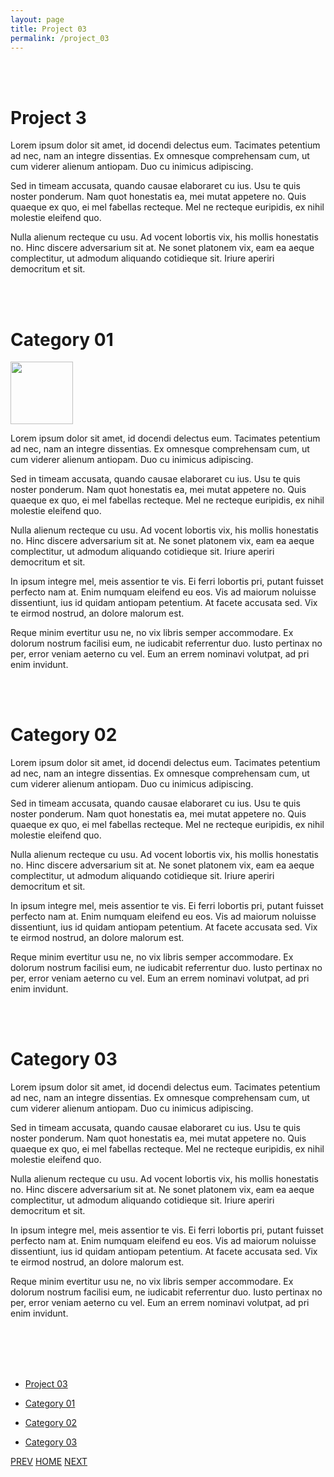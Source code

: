 ```yaml
---
layout: page
title: Project 03
permalink: /project_03
---
```


<br><br>

<h1 id="dept1">Project 3</h1>

Lorem ipsum dolor sit amet, id docendi delectus eum. Tacimates petentium ad nec, nam an integre dissentias. Ex omnesque comprehensam cum, ut cum viderer alienum antiopam. Duo cu inimicus adipiscing.

Sed in timeam accusata, quando causae elaboraret cu ius. Usu te quis noster ponderum. Nam quot honestatis ea, mei mutat appetere no. Quis quaeque ex quo, ei mel fabellas recteque. Mel ne recteque euripidis, ex nihil molestie eleifend quo.

Nulla alienum recteque cu usu. Ad vocent lobortis vix, his mollis honestatis no. Hinc discere adversarium sit at. Ne sonet platonem vix, eam ea aeque complectitur, ut admodum aliquando cotidieque sit. Iriure aperiri democritum et sit.


<br><br>

<h1 id="dept2">Category 01</h1>

<img src="{{ 'assets/images/project_01/test_img_01.png' | relative_url }}" width="100" height="100"> 

Lorem ipsum dolor sit amet, id docendi delectus eum. Tacimates petentium ad nec, nam an integre dissentias. Ex omnesque comprehensam cum, ut cum viderer alienum antiopam. Duo cu inimicus adipiscing.

Sed in timeam accusata, quando causae elaboraret cu ius. Usu te quis noster ponderum. Nam quot honestatis ea, mei mutat appetere no. Quis quaeque ex quo, ei mel fabellas recteque. Mel ne recteque euripidis, ex nihil molestie eleifend quo.

Nulla alienum recteque cu usu. Ad vocent lobortis vix, his mollis honestatis no. Hinc discere adversarium sit at. Ne sonet platonem vix, eam ea aeque complectitur, ut admodum aliquando cotidieque sit. Iriure aperiri democritum et sit.

In ipsum integre mel, meis assentior te vis. Ei ferri lobortis pri, putant fuisset perfecto nam at. Enim numquam eleifend eu eos. Vis ad maiorum noluisse dissentiunt, ius id quidam antiopam petentium. At facete accusata sed. Vix te eirmod nostrud, an dolore malorum est.

Reque minim evertitur usu ne, no vix libris semper accommodare. Ex dolorum nostrum facilisi eum, ne iudicabit referrentur duo. Iusto pertinax no per, error veniam aeterno cu vel. Eum an errem nominavi volutpat, ad pri enim invidunt.

<br><br>

<h1 id="dept3">Category 02</h1>

Lorem ipsum dolor sit amet, id docendi delectus eum. Tacimates petentium ad nec, nam an integre dissentias. Ex omnesque comprehensam cum, ut cum viderer alienum antiopam. Duo cu inimicus adipiscing.

Sed in timeam accusata, quando causae elaboraret cu ius. Usu te quis noster ponderum. Nam quot honestatis ea, mei mutat appetere no. Quis quaeque ex quo, ei mel fabellas recteque. Mel ne recteque euripidis, ex nihil molestie eleifend quo.

Nulla alienum recteque cu usu. Ad vocent lobortis vix, his mollis honestatis no. Hinc discere adversarium sit at. Ne sonet platonem vix, eam ea aeque complectitur, ut admodum aliquando cotidieque sit. Iriure aperiri democritum et sit.

In ipsum integre mel, meis assentior te vis. Ei ferri lobortis pri, putant fuisset perfecto nam at. Enim numquam eleifend eu eos. Vis ad maiorum noluisse dissentiunt, ius id quidam antiopam petentium. At facete accusata sed. Vix te eirmod nostrud, an dolore malorum est.

Reque minim evertitur usu ne, no vix libris semper accommodare. Ex dolorum nostrum facilisi eum, ne iudicabit referrentur duo. Iusto pertinax no per, error veniam aeterno cu vel. Eum an errem nominavi volutpat, ad pri enim invidunt.

<br><br>

<h1 id="dept4">Category 03</h1>

Lorem ipsum dolor sit amet, id docendi delectus eum. Tacimates petentium ad nec, nam an integre dissentias. Ex omnesque comprehensam cum, ut cum viderer alienum antiopam. Duo cu inimicus adipiscing.

Sed in timeam accusata, quando causae elaboraret cu ius. Usu te quis noster ponderum. Nam quot honestatis ea, mei mutat appetere no. Quis quaeque ex quo, ei mel fabellas recteque. Mel ne recteque euripidis, ex nihil molestie eleifend quo.

Nulla alienum recteque cu usu. Ad vocent lobortis vix, his mollis honestatis no. Hinc discere adversarium sit at. Ne sonet platonem vix, eam ea aeque complectitur, ut admodum aliquando cotidieque sit. Iriure aperiri democritum et sit.

In ipsum integre mel, meis assentior te vis. Ei ferri lobortis pri, putant fuisset perfecto nam at. Enim numquam eleifend eu eos. Vis ad maiorum noluisse dissentiunt, ius id quidam antiopam petentium. At facete accusata sed. Vix te eirmod nostrud, an dolore malorum est.

Reque minim evertitur usu ne, no vix libris semper accommodare. Ex dolorum nostrum facilisi eum, ne iudicabit referrentur duo. Iusto pertinax no per, error veniam aeterno cu vel. Eum an errem nominavi volutpat, ad pri enim invidunt.

<br><br><br><br>


<div class="hierarchy">
  <ul>
    <li><a href="#dept1">Project 03</a></li>
  </ul>
  <ul>
    <li><a href="#dept2">Category 01</a></li>
  </ul>
  <ul>
    <li><a href="#dept3">Category 02</a></li>
  </ul>
  <ul>
    <li><a href="#dept4">Category 03</a></li>
  </ul>  
</div>


<div class="clickbox">
  <a href="{{ '/project_02' | relative_url }}" class="btn-prev" title="이전글로 이동">PREV</a>
  <a href="{{ '/index' | relative_url }}" class="btn-home">HOME</a>
  <a href="{{ '/project_04' | relative_url }}" class="btn-next" title="다음글로 이동">NEXT</a>
</div>
